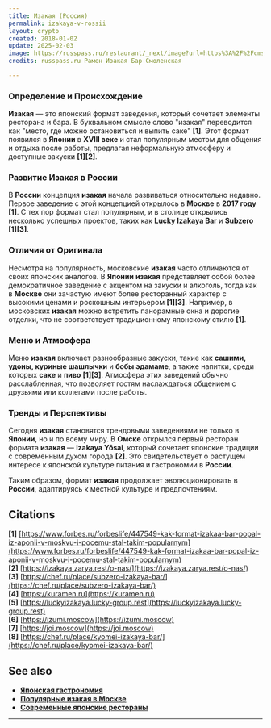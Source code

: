 ```yaml
---
title: Изакая (Россия)
permalink: izakaya-v-rossii
layout: crypto
created: 2018-01-02
update: 2025-02-03
image: https://russpass.ru/restaurant/_next/image?url=https%3A%2F%2Fcms.russpass.ru%2Fv1%2Ffile%2F676d21e9a3817ae611833345%2F2448&w=2048&q=75
credits: russpass.ru Рамен Изакая Бар Смоленская

---
```


### **Определение и Происхождение**  
**Изакая** — это японский формат заведения, который сочетает элементы ресторана и бара. В буквальном смысле слово "изакая" переводится как "место, где можно остановиться и выпить саке" **[1]**. Этот формат появился в **Японии** в **XVIII веке** и стал популярным местом для общения и отдыха после работы, предлагая неформальную атмосферу и доступные закуски **[1][2]**.

### **Развитие Изакая в России**  
В **России** концепция **изакая** начала развиваться относительно недавно. Первое заведение с этой концепцией открылось в **Москве** в **2017 году** **[1]**. С тех пор формат стал популярным, и в столице открылись несколько успешных проектов, таких как **Lucky Izakaya Bar** и **Subzero** **[1][3]**.

### **Отличия от Оригинала**  
Несмотря на популярность, московские **изакая** часто отличаются от своих японских аналогов. В **Японии** **изакая** представляет собой более демократичное заведение с акцентом на закуски и алкоголь, тогда как в **Москве** они зачастую имеют более ресторанный характер с высокими ценами и роскошным интерьером **[1][3]**. Например, в московских **изакая** можно встретить панорамные окна и дорогие отделки, что не соответствует традиционному японскому стилю **[1]**.

### **Меню и Атмосфера**  
Меню **изакая** включает разнообразные закуски, такие как **сашими, удоны, куриные шашлычки** и **бобы эдамаме**, а также напитки, среди которых **саке** и **пиво** **[1][3]**. Атмосфера этих заведений обычно расслабленная, что позволяет гостям наслаждаться общением с друзьями или коллегами после работы.

### **Тренды и Перспективы**  
Сегодня **изакая** становятся трендовыми заведениями не только в **Японии**, но и по всему миру. В **Омске** открылся первый ресторан формата **изакая** — **Izakaya Yōsai**, который сочетает японские традиции с современным духом города **[2]**. Это свидетельствует о растущем интересе к японской культуре питания и гастрономии в **России**.

Таким образом, формат **изакая** продолжает эволюционировать в **России**, адаптируясь к местной культуре и предпочтениям.

## **Citations**

**[1]** [https://www.forbes.ru/forbeslife/447549-kak-format-izakaa-bar-popal-iz-aponii-v-moskvu-i-pocemu-stal-takim-popularnym](https://www.forbes.ru/forbeslife/447549-kak-format-izakaa-bar-popal-iz-aponii-v-moskvu-i-pocemu-stal-takim-popularnym)  
**[2]** [https://izakaya.zarya.rest/o-nas/](https://izakaya.zarya.rest/o-nas/)  
**[3]** [https://chef.ru/place/subzero-izakaya-bar/](https://chef.ru/place/subzero-izakaya-bar/)  
**[4]** [https://kuramen.ru](https://kuramen.ru)  
**[5]** [https://luckyizakaya.lucky-group.rest](https://luckyizakaya.lucky-group.rest)  
**[6]** [https://izumi.moscow](https://izumi.moscow)  
**[7]** [https://joi.moscow](https://joi.moscow)  
**[8]** [https://chef.ru/place/kyomei-izakaya-bar/](https://chef.ru/place/kyomei-izakaya-bar/)  

## **See also**

- **[Японская гастрономия](https://kuramen.ru)**  
- **[Популярные изакая в Москве](https://luckyizakaya.lucky-group.rest)**  
- **[Современные японские рестораны](https://izumi.moscow)**  

---

<!-- Prompt:  
- Не менять язык статьи, сохранять оригинальный язык.  
- Если тема оформлена как "Имя Фамилия", заголовок должен быть "Фамилия, Имя".  
- Изменить title: A Template на основной топик в статье.  
- Создать permalink: на основе title (без / пред и / после/)  
- Замени date: на created:  
- Замени update: хххх-хх-хх текущую дату в таком же формате  
- Изменить заголовок раздела "Citations" на ## Citations.  
- Оформить ссылки в разделе "Citations" в формате: **[x]** [URL](URL).  
- При ссылке на источник в тексте, использовать формат: **[x]**, **[x]**.  
- Убедиться, что номера цитат соответствуют записям в разделе "Citations".  
- Сделать номера цитат кликабельными по указанному выше формату.  
- Добавить список связанных тем в том же формате.  
- Если есть списки с годами (при условии что они не содержат длинне предложения или ссылки)  - конвертируй их в таблицы  
- Выделяй даты, места, географические назавания, адреса, имена собственные **таким образом**  
- Использовать шаблон - "[Название темы](ссылка-на-тему)" для каждого пункта.  
- Раздел ## See also должен включаться автоматически в конец статьи.  
- Результат в md коде  
- Оставить этот Prompt после редактирования в конце кода.  
-->
